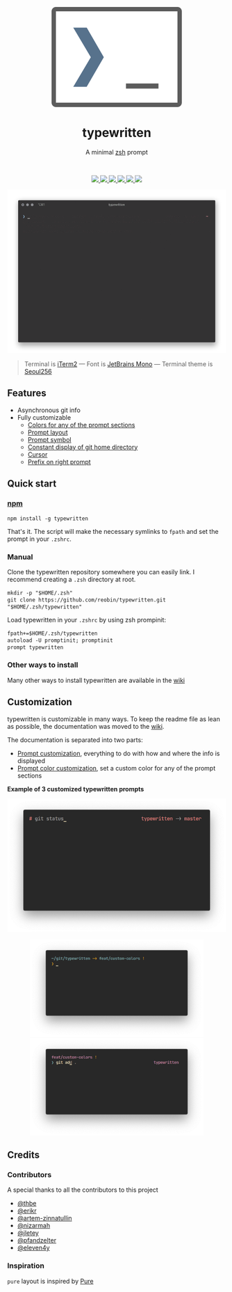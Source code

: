 <p align="center">
  <img src="media/logo.svg" alt="typewritten" />
</p>

<h1 align="center">typewritten</h1>

<p align="center">A minimal <a href="https://www.zsh.org/">zsh</a> prompt</p>

<br />

<p align="center">
  <a href="https://github.com/reobin/typewritten/blob/master/LICENSE">
    <img src="https://img.shields.io/github/license/reobin/typewritten?style=flat-square" />
  </a>
  <a href="https://github.com/reobin/typewritten/releases">
    <img src="https://img.shields.io/github/v/release/reobin/typewritten?style=flat-square" />
  </a>
  <a href="https://npmjs.com/package/typewritten">
    <img src="https://img.shields.io/npm/dm/typewritten?style=flat-square&logo=npm" />
  </a>
  <a href="https://github.com/reobin/typewritten/stargazers">
    <img src="https://img.shields.io/github/stars/reobin/typewritten?style=flat-square&logo=github" />
  </a>
  <a href="https://github.com/reobin/typewritten/network/members">
    <img src="https://img.shields.io/github/forks/reobin/typewritten?style=flat-square&logo=github" />
  </a>
  <a href="https://github.com/reobin/typewritten/graphs/contributors">
    <img src="https://img.shields.io/github/contributors/reobin/typewritten?style=flat-square&logo=github" />
  </a>
</p>

<p align="center">
  <img src="media/typewritten.gif?raw=true" alt="typewritten zsh prompt demo" />
</p>

> Terminal is [iTerm2](https://iterm2.com/) — Font is [JetBrains Mono](https://www.jetbrains.com/lp/mono/) — Terminal theme is [Seoul256](https://github.com/junegunn/seoul256.vim)

## Features

- Asynchronous git info
- Fully customizable
  - [Colors for any of the prompt sections](https://github.com/reobin/typewritten/wiki/Prompt-color-customization)
  - [Prompt layout](https://github.com/reobin/typewritten/wiki/Prompt-customization#typewritten_prompt_layout)
  - [Prompt symbol](https://github.com/reobin/typewritten/wiki/Prompt-customization#typewritten_symbol)
  - [Constant display of git home directory](https://github.com/reobin/typewritten/wiki/Prompt-customization#typewritten_git_relative_path)
  - [Cursor](https://github.com/reobin/typewritten/wiki/Prompt-customization#typewritten_cursor)
  - [Prefix on right prompt](https://github.com/reobin/typewritten/wiki/Prompt-customization#typewritten_right_prompt_prefix)

## Quick start

### [npm](https://npmjs.com/get-npm)

```shell
npm install -g typewritten
```

That's it. The script will make the necessary symlinks to `fpath` and set the prompt in your `.zshrc`.

### Manual

Clone the typewritten repository somewhere you can easily link. I recommend creating a `.zsh` directory at root.

```shell
mkdir -p "$HOME/.zsh"
git clone https://github.com/reobin/typewritten.git "$HOME/.zsh/typewritten"
```

Load typewritten in your `.zshrc` by using zsh prompinit:

```shell
fpath+=$HOME/.zsh/typewritten
autoload -U promptinit; promptinit
prompt typewritten
```

### Other ways to install

Many other ways to install typewritten are available in the [wiki](https://github.com/reobin/typewritten/wiki/Installation)

## Customization

typewritten is customizable in many ways. To keep the readme file as lean as possible, the documentation was moved to the [wiki](https://github.com/reobin/typewritten/wiki).

The documentation is separated into two parts:

- [Prompt customization](https://github.com/reobin/typewritten/wiki/Prompt-customization), everything to do with how and where the info is displayed
- [Prompt color customization](https://github.com/reobin/typewritten/wiki/Prompt-color-customization), set a custom color for any of the prompt sections

**Example of 3 customized typewritten prompts**

<p align="center">
  <img src="media/configuration_examples/bash.png" width="800" />
</p>
<p align="center">
  <img src="media/configuration_examples/pure.png" width="400" />
  <img src="media/configuration_examples/half_pure.png" width="400" />
</p>

## Credits

### Contributors

A special thanks to all the contributors to this project

- [@thbe](https://github.com/thbe)
- [@erikr](https://github.com/erikr)
- [@artem-zinnatullin](https://github.com/artem-zinnatullin)
- [@nizarmah](https://github.com/nizarmah)
- [@jletey](https://github.com/jletey)
- [@pfandzelter](https://github.com/pfandzelter)
- [@eleven4y](https://github.com/eleven4y)

### Inspiration

`pure` layout is inspired by [Pure](https://github.com/sindresorhus/pure)
